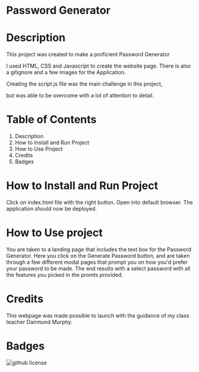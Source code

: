 
# Password Generator

# Description

This project was created to make a proficient Password Generator

I used HTML, CSS and Javascript to create the website page. 
There is also a gitignore and a few images for the Application. 

Creating the script.js file was the main challenge in this project, 

but was able to be overcome with a lot of attention to detail. 

# Table of Contents

1. Description
2. How to Install and Run Project
3. How to Use Project
4. Credits
5. Badges 

# How to Install and Run Project
Click on index.html file with the right button.
Open into default browser.
The application should now be deployed.

# How to Use project
You are taken to a landing page that includes the text box for the Password Generator.
Here you click on the Generate Password button, and are taken through a few different 
modal pages that prompt you on how you'd prefer your password to be made. The end results with a
select password with all the features you picked in the promts provided. 

# Credits
This webpage was made possible to launch with the guidance of my class teacher Dairmund Murphy.

# Badges 

![github license](https://img.shields.io/badge/License-Apache-blue.svg)
